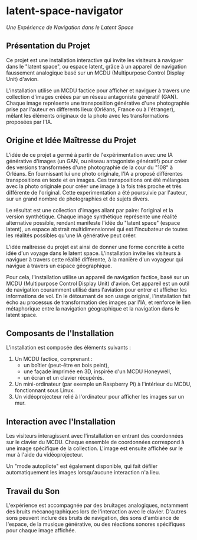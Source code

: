 # latent-space-navigator

_Une Expérience de Navigation dans le Latent Space_

## Présentation du Projet

Ce projet est une installation interactive qui invite les visiteurs à naviguer dans le "latent space", ou espace latent, grâce à un appareil de navigation faussement analogique basé sur un MCDU (Multipurpose Control Display Unit) d'avion.

L'installation utilise un MCDU factice pour afficher et naviguer à travers une collection d'images créées par un réseau antagoniste génératif (GAN). Chaque image représente une transposition générative d'une photographie prise par l'auteur en differents lieux (Orléans, France ou à l'étranger), mêlant les éléments originaux de la photo avec les transformations proposées par l'IA.

## Origine et Idée Maîtresse du Projet

L'idée de ce projet a germé à partir de l'expérimentation avec une IA générative d'images (un GAN, ou réseau antagoniste génératif) pour créer des versions transformées d'une photographie de la cour du "108" à Orléans. En fournissant lui une photo originale, l'IA a proposé différentes transpositions en texte et en images. Ces transpositions ont été mélangées avec la photo originale pour créer une image à la fois très proche et très différente de l'original. Cette experimentation a été poursuivie par l'auteur, sur un grand nombre de photographies et de sujets divers.

Le résultat est une collection d'images allant par paire: l'original et la version synthétique. Chaque image synthétique représente une réalité alternative possible, rendant manifeste l'idée du "latent space" (espace latent), un espace abstrait multidimensionnel qui est l'incubateur de toutes les réalités possibles qu'une IA générative peut créer.

L'idée maîtresse du projet est ainsi de donner une forme concrète à cette idée d'un voyage dans le latent space. L'installation invite les visiteurs à naviguer à travers cette réalité différente, à la manière d'un voyageur qui navigue à travers un espace géographique. 

Pour cela, l'installation utilise un appareil de navigation factice, basé sur un MCDU (Multipurpose Control Display Unit) d'avion. Cet appareil est un outil de navigation couramment utilisé dans l'aviation pour entrer et afficher les informations de vol. En le détournant de son usage original, l'installation fait écho au processus de transformation des images par l'IA, et renforce le lien métaphorique entre la navigation géographique et la navigation dans le latent space.

## Composants de l'Installation

L'installation est composée des éléments suivants :

1. Un MCDU factice, comprenant :
   - un boîtier (peut-être en bois peint),
   - une façade imprimée en 3D, inspirée d'un MCDU Honeywell,
   - un écran et un clavier récupérés.
2. Un mini-ordinateur (par exemple un Raspberry Pi) à l'intérieur du MCDU, fonctionnant sous Linux.
3. Un vidéoprojecteur relié à l'ordinateur pour afficher les images sur un mur.

## Interaction avec l'Installation

Les visiteurs interagissent avec l'installation en entrant des coordonnées sur le clavier du MCDU. Chaque ensemble de coordonnées correspond à une image spécifique de la collection. L'image est ensuite affichée sur le mur à l'aide du vidéoprojecteur.

Un "mode autopilote" est également disponible, qui fait défiler automatiquement les images lorsqu'aucune interaction n'a lieu.

## Travail du Son

L'expérience est accompagnée par des bruitages analogiques, notamment des bruits mécanographiques lors de l'interaction avec le clavier. D'autres sons peuvent inclure des bruits de navigation, des sons d'ambiance de l'espace, de la musique générative, ou des réactions sonores spécifiques pour chaque image affichée.
